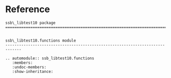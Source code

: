 # Reference

<!--
The content of the {eval-rst} block below is generated by the command:
poetry run sphinx-apidoc -T -f -t ./docs/templates -o ./docs ./src
from the root directory.

You need to rerun the command when python files are added, deleted or renamed.
Copy the content from the generated
ssb_libtest10.rst file to the {eval-rst} block below and
delete the .rst file afterwards.
-->

```{eval-rst}
ssb\_libtest10 package
=============================================================================


ssb\_libtest10.functions module
-----------------------------------------------------------------------------

.. automodule:: ssb_libtest10.functions
   :members:
   :undoc-members:
   :show-inheritance:
```
